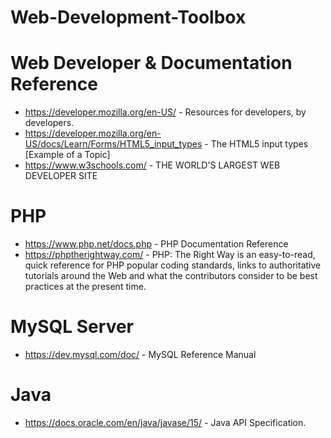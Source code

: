 # Web-Development-Toolbox

# Web Developer & Documentation Reference
- https://developer.mozilla.org/en-US/ - Resources for developers, by developers. 
- https://developer.mozilla.org/en-US/docs/Learn/Forms/HTML5_input_types - The HTML5 input types [Example of a Topic]
- https://www.w3schools.com/ - THE WORLD'S LARGEST WEB DEVELOPER SITE

# PHP
- https://www.php.net/docs.php - PHP Documentation Reference
- https://phptherightway.com/ - PHP: The Right Way is an easy-to-read, quick reference for PHP popular coding standards, links to authoritative tutorials around the Web and what the contributors consider to be best practices at the present time.

# MySQL Server
- https://dev.mysql.com/doc/ - MySQL Reference Manual 

# Java
- https://docs.oracle.com/en/java/javase/15/ - Java API Specification.

